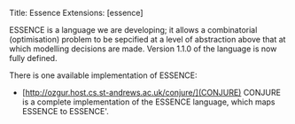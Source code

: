 Title: Essence
Extensions: [essence]


ESSENCE is a language we are developing; it allows a combinatorial (optimisation) problem to be sepcified at a level of abstraction above that at which modelling decisions are made. Version 1.1.0 of the language is now fully defined.

There is one available implementation of ESSENCE:

* [http://ozgur.host.cs.st-andrews.ac.uk/conjure/](CONJURE)
	CONJURE is a complete implementation of the ESSENCE language, which maps ESSENCE to ESSENCE'.
